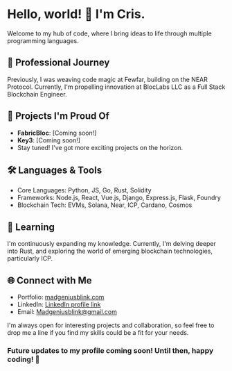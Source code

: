 # Hello, world! 👋 I'm Cris.

Welcome to my hub of code, where I bring ideas to life through multiple programming languages. 

## 💼 Professional Journey
Previously, I was weaving code magic at Fewfar, building on the NEAR Protocol. Currently, I'm propelling innovation at BlocLabs LLC as a Full Stack Blockchain Engineer.

## 🚀 Projects I'm Proud Of
- **FabricBloc**: [Coming soon!]
- **Key3**: [Coming soon!]
- Stay tuned! I've got more exciting projects on the horizon.

## 🛠️ Languages & Tools
- Core Languages: Python, JS, Go, Rust, Solidity
- Frameworks: Node.js, React, Vue.js, Django, Express.js, Flask, Foundry
- Blockchain Tech: EVMs, Solana, Near, ICP, Cardano, Cosmos

## 🌱 Learning
I'm continuously expanding my knowledge. Currently, I'm delving deeper into Rust, and exploring the world of emerging blockchain technologies, particularly ICP.

## 🌐 Connect with Me
- Portfolio: [madgeniusblink.com](http://madgeniusblink.com)
- LinkedIn: [LinkedIn profile link](https://www.linkedin.com/in/cristian-romero-8aa389a6)
- Email: [Madgeniusblink@gmail.com](madgeniusblink@gmail.com)

I'm always open for interesting projects and collaboration, so feel free to drop me a line if you find my skills could be a fit for your needs. 

### Future updates to my profile coming soon! Until then, happy coding! 🚀
